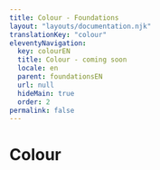 ```yaml
---
title: Colour - Foundations
layout: "layouts/documentation.njk"
translationKey: "colour"
eleventyNavigation:
  key: colourEN
  title: Colour - coming soon
  locale: en
  parent: foundationsEN
  url: null
  hideMain: true
  order: 2
permalink: false
---
```


# Colour